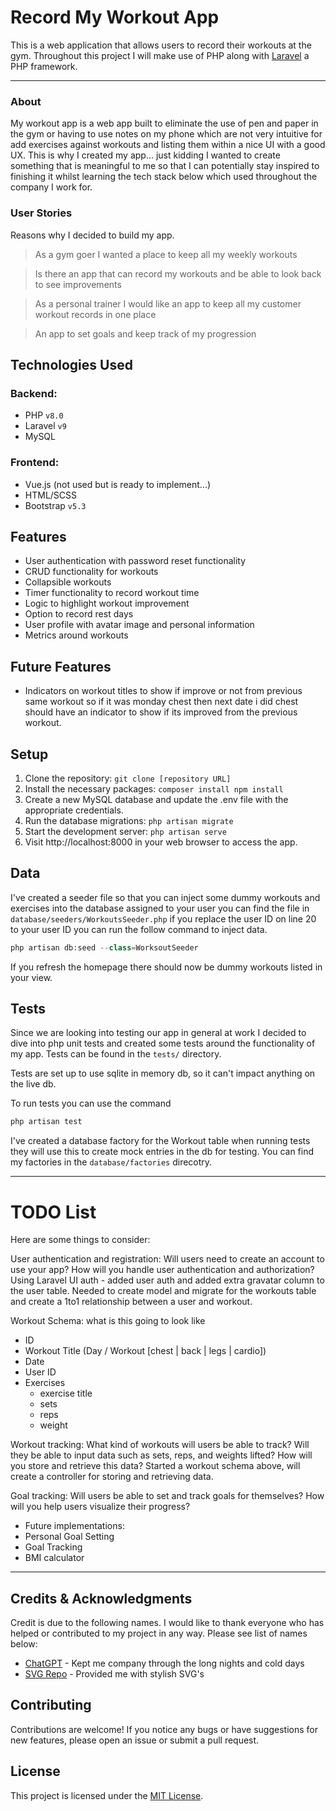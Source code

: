 # Record My Workout App

This is a web application that allows users to record their workouts at the gym. 
Throughout this project I will make use of PHP along with [Laravel](https://laravel.com/) a PHP framework.

---

### About
My workout app is a web app built to eliminate the use of pen and paper in the gym or 
having to use notes on my phone which are not very intuitive for add exercises against workouts and 
listing them within a nice UI with a good UX. This is why I created my app... just kidding I wanted to create
something that is meaningful to me so that I can potentially stay inspired to finishing it whilst learning the tech stack below which
used throughout the company I work for.

### User Stories

Reasons why I decided to build my app.

> As a gym goer I wanted a place to keep all my weekly workouts

> Is there an app that can record my workouts and be able to look back to see improvements

> As a personal trainer I would like an app to keep all my customer workout records in one place

> An app to set goals and keep track of my progression


## Technologies Used

### Backend:
- PHP `v8.0`
- Laravel `v9`
- MySQL 

### Frontend:

- Vue.js (not used but is ready to implement...)
- HTML/SCSS 
- Bootstrap `v5.3`

## Features

- User authentication with password reset functionality 
- CRUD functionality for workouts 
- Collapsible workouts 
- Timer functionality to record workout time 
- Logic to highlight workout improvement 
- Option to record rest days 
- User profile with avatar image and personal information 
- Metrics around workouts 

## Future Features

- Indicators on workout titles to show if improve or not from previous same workout so if it was monday chest then next date i did chest should have an indicator to show if its improved from the previous workout.


## Setup 

1. Clone the repository: `git clone [repository URL]`
2. Install the necessary packages: ```composer install
   npm install```
3. Create a new MySQL database and update the .env file with the appropriate credentials.
4. Run the database migrations: `php artisan migrate`
5. Start the development server: `php artisan serve`
6. Visit http://localhost:8000 in your web browser to access the app.

## Data

I've created a seeder file so that you can inject some dummy workouts and exercises into the database
assigned to your user you can find the file in `database/seeders/WorkoutsSeeder.php` if you replace the user ID on line 20
to your user ID you can run the follow command to inject data.

```php
php artisan db:seed --class=WorksoutSeeder
```
If you refresh the homepage there should now be dummy workouts listed in your view.

## Tests

Since we are looking into testing our app in general at work I decided to dive into php unit tests and created some tests
around the functionality of my app. Tests can be found in the `tests/` directory. 

Tests are set up to use sqlite in memory db, so it can't impact anything on the live db.

To run tests you can use the command 

```php
php artisan test
```

I've created a database factory for the Workout table when running tests
they will use this to create mock entries in the db for testing. You can find my factories in the `database/factories` direcotry.


---

# TODO List

Here are some things to consider:

User authentication and registration: Will users need to create an account to use your app? How will you handle user authentication and authorization?
Using Laravel UI auth - added user auth and added extra gravatar column to the user table. Needed to create model and migrate for the workouts table and
create a 1to1 relationship between a user and workout.

Workout Schema: what is this going to look like
- ID
- Workout Title (Day / Workout [chest | back | legs | cardio])
- Date
- User ID
- Exercises
  - exercise title
  - sets
  - reps
  - weight

Workout tracking: What kind of workouts will users be able to track? Will they be able to input data such as sets, reps, and weights lifted? How will you store and retrieve this data?
Started a workout schema above, will create a controller for storing and retrieving data.

Goal tracking: Will users be able to set and track goals for themselves? How will you help users visualize their progress?
- Future implementations:
- Personal Goal Setting
- Goal Tracking
- BMI calculator

---

## Credits & Acknowledgments
Credit is due to the following names. I would like to thank everyone who has helped or contributed to my project in any way. Please see list of names below:

- [ChatGPT](https://openai.com/blog/chatgpt) - Kept me company through the long nights and cold days
- [SVG Repo](https://www.svgrepo.com/) - Provided me with stylish SVG's


## Contributing
Contributions are welcome! If you notice any bugs or have suggestions for new features, please open an issue or submit a pull request.

## License
This project is licensed under the [MIT License](https://github.com/ShaneMuir/workout-app/blob/main/LICENSE).

